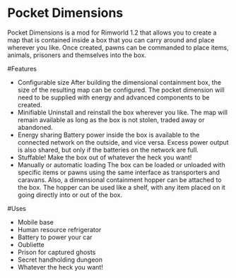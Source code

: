 # Pocket Dimensions
Pocket Dimensions is a mod for Rimworld 1.2 that allows you to create a map that is contained inside a box that you can carry around and place wherever you like. Once created, pawns can be commanded to place items, animals, prisoners and themselves into the box.

#Features
  - Configurable size
    After building the dimensional containment box, the size of the resulting map can be configured. The pocket dimension will need to be supplied with energy and advanced components to be created.
  - Minifiable
    Uninstall and reinstall the box wherever you like. The map will remain available as long as the box is not stolen, traded away or abandoned.
  - Energy sharing
    Battery power inside the box is available to the connected network on the outside, and vice versa. Excess power output is also shared, but only if the batteries on the network are full.
  - Stuffable!
    Make the box out of whatever the heck you want!
  - Manually or automatic loading
    The box can be loaded or unloaded with specific items or pawns using the same interface as transporters and caravans. Also, a dimensional containment hopper can be attached to the box. The hopper can be used like a shelf, with any item placed on it going directly into or out of the box.

#Uses
  - Mobile base
  - Human resource refrigerator
  - Battery to power your car
  - Oubliette
  - Prison for captured ghosts
  - Secret handholding dungeon
  - Whatever the heck you want!
